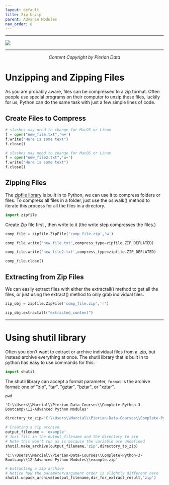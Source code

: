 ```yaml
---
layout: default
title: Zip Unzip
parent: Advance Modules
nav_order: 8
---
```

___

<a href='https://www.udemy.com/user/joseportilla/'><img src='../Pierian_Data_Logo.png'/></a>
___
<center><em>Content Copyright by Pierian Data</em></center>

# Unzipping and Zipping Files

As you are probably aware, files can be compressed to a zip format. Often people use special programs on their computer to unzip these files, luckily for us, Python can do the same task with just a few simple lines of code.

## Create Files to Compress


```python
# slashes may need to change for MacOS or Linux
f = open("new_file.txt",'w+')
f.write("Here is some text")
f.close()
```


```python
# slashes may need to change for MacOS or Linux
f = open("new_file2.txt",'w+')
f.write("Here is some text")
f.close()
```

## Zipping Files

The [zipfile library](https://docs.python.org/3/library/zipfile.html) is built in to Python, we can use it to compress folders or files. To compress all files in a folder, just use the os.walk() method to iterate this process for all the files in a directory.


```python
import zipfile
```

 Create Zip file first , then write to it (the write step compresses the files.)


```python
comp_file = zipfile.ZipFile('comp_file.zip','w')
```


```python
comp_file.write("new_file.txt",compress_type=zipfile.ZIP_DEFLATED)
```


```python
comp_file.write('new_file2.txt',compress_type=zipfile.ZIP_DEFLATED)
```


```python
comp_file.close()
```

## Extracting from Zip Files

We can easily extract files with either the extractall() method to get all the files, or just using the extract() method to only grab individual files.


```python
zip_obj = zipfile.ZipFile('comp_file.zip','r')
```


```python
zip_obj.extractall("extracted_content")
```

________

# Using shutil library

Often you don't want to extract or archive individual files from a .zip, but instead archive everything at once. The shutil library that is built in to python has easy to use commands for this:


```python
import shutil
```

The shutil library can accept a format parameter, `format` is the archive format: one of "zip", "tar", "gztar", "bztar",
or "xztar".


```python
pwd
```




    'C:\\Users\\Marcial\\Pierian-Data-Courses\\Complete-Python-3-Bootcamp\\12-Advanced Python Modules'




```python
directory_to_zip='C:\\Users\\Marcial\\Pierian-Data-Courses\\Complete-Python-3-Bootcamp\\12-Advanced Python Modules'
```


```python
# Creating a zip archive
output_filename = 'example'
# Just fill in the output_filename and the directory to zip
# Note this won't run as is because the variable are undefined
shutil.make_archive(output_filename,'zip',directory_to_zip)
```




    'C:\\Users\\Marcial\\Pierian-Data-Courses\\Complete-Python-3-Bootcamp\\12-Advanced Python Modules\\example.zip'




```python
# Extracting a zip archive
# Notice how the parameter/argument order is slightly different here
shutil.unpack_archive(output_filename,dir_for_extract_result,'zip')
```
